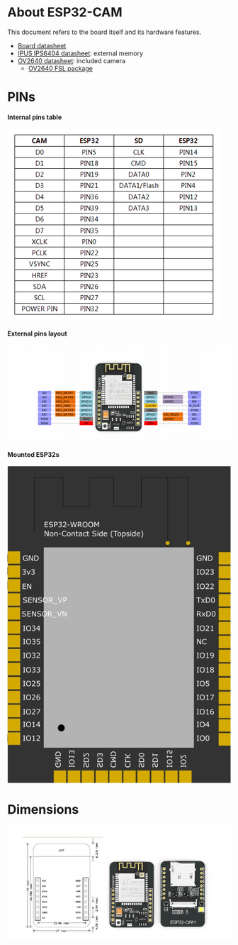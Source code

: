 # About ESP32-CAM

This document refers to the board itself and its hardware features.

- [Board datasheet](../assets/ESP32-CAM_Product_Specification.pdf)
- [IPUS IPS6404 datasheet](../assets/IPUS_IPS6404_Datasheet.pdf): external memory
- [OV2640 datasheet](../assets/OV2640_Datasheet.pdf): included camera
  - [OV2640 FSL package](../assets/OV2640FSL_Datasheet.pdf)

# PINs

#### Internal pins table

![internal pins](../assets/esp32-cam-camera-flash-sd-pins.jpg)

#### External pins layout

![external pins](../assets/esp32-cam-pins.jpg)

#### Mounted ESP32s

![mounted ESP32s](../assets/esp32s.jpg)

# Dimensions

![board dimensions](../assets/esp32-cam-dimensions.jpg)

